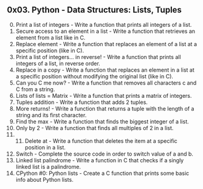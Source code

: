 ## 0x03. Python - Data Structures: Lists, Tuples ##
0. Print a list of integers - Write a function that prints all integers of a list.
1. Secure access to an element in a list - Write a function that retrieves an element from a list like in C.
2. Replace element - Write a function that replaces an element of a list at a specific position (like in C).
3. Print a list of integers... in reverse! - Write a function that prints all integers of a list, in reverse order.
4. Replace in a copy - Write a function that replaces an element in a list at a specific position without modifying the original list (like in C).
5. Can you C me now? - Write a function that removes all characters c and C from a string.
6. Lists of lists = Matrix - Write a function that prints a matrix of integers.
7. Tuples addition - Write a function that adds 2 tuples.
8. More returns! - Write a function that returns a tuple with the length of a string and its first character.
9. Find the max - Write a function that finds the biggest integer of a list.
10. Only by 2 - Write a function that finds all multiples of 2 in a list.
11. 11. Delete at - Write a function that deletes the item at a specific position in a list.
12. Switch - Complete the source code in order to switch value of a and b.
13. Linked list palindrome - Write a function in C that checks if a singly linked list is a palindrome.
14. CPython #0: Python lists - Create a C function that prints some basic info about Python lists.
